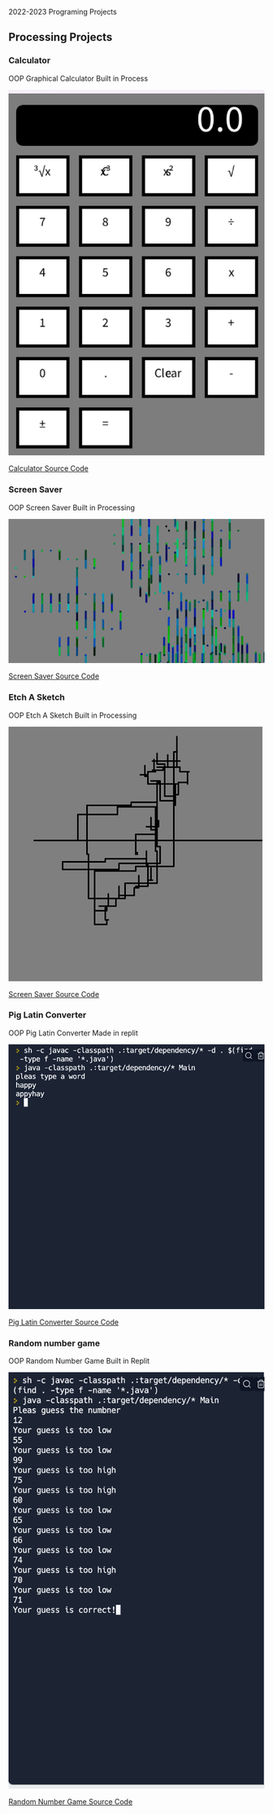 2022-2023 Programing Projects

## Processing Projects

### Calculator
OOP Graphical Calculator Built in Process

![Running Calculator](https://github.com/zjohnny1810/programmingportfolio2023/blob/main/images/calc.png?raw=true)

[Calculator Source Code](https://github.com/zjohnny1810/programmingportfolio2023/tree/main/src/calc#:~:text=.%E2%80%8A.-,Button.pde,-Add%20files%20via)

### Screen Saver
OOP Screen Saver Built in Processing

![Running Screen Saver](https://github.com/zjohnny1810/programmingportfolio2023/blob/main/images/screensaver.png)

[Screen Saver Source Code](https://github.com/zjohnny1810/programmingportfolio2023/blob/main/src/Screen)

### Etch A Sketch
OOP Etch A Sketch Built in Processing

![Running Screen Saver](https://github.com/zjohnny1810/programmingportfolio2023/blob/main/images/EtchASketch.png)

[Screen Saver Source Code](https://github.com/zjohnny1810/programmingportfolio2023/blob/main/src/etchasketch/etch)

### Pig Latin Converter

OOP Pig Latin Converter Made in replit

![Running Pig Latin Converter](https://github.com/zjohnny1810/programmingportfolio2023/blob/main/images/piglaten.png)

[Pig Latin Converter Source Code](https://github.com/zjohnny1810/programmingportfolio2023/tree/main/src/Pig%20latin%20converter)

### Random number game
OOP Random Number Game Built in Replit

![Running Random Number Game](https://github.com/zjohnny1810/programmingportfolio2023/blob/main/images/numbergame.png)

[Random Number Game Source Code](https://github.com/zjohnny1810/programmingportfolio2023/tree/main/src/screen%20saver)
